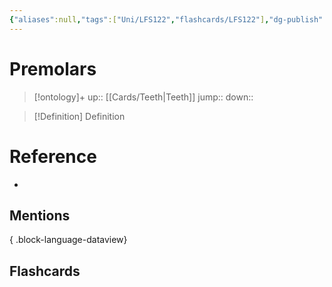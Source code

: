 ```yaml
---
{"aliases":null,"tags":["Uni/LFS122","flashcards/LFS122"],"dg-publish":true,"permalink":"/cards/premolars/","dgPassFrontmatter":true}
---
```


# Premolars

> [!ontology]+
> up:: [[Cards/Teeth\|Teeth]]
> jump:: 
> down:: 

> [!Definition] Definition
> 

# Reference
- 

## Mentions

{ .block-language-dataview}

## Flashcards
